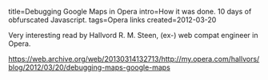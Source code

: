 title=Debugging Google Maps in Opera
intro=How it was done. 10 days of obfurscated Javascript.
tags=Opera links
created=2012-03-20

Very interesting read by Hallvord R. M. Steen, (ex-) web compat engineer in Opera.

<https://web.archive.org/web/20130314132713/http://my.opera.com/hallvors/blog/2012/03/20/debugging-maps-google-maps>

